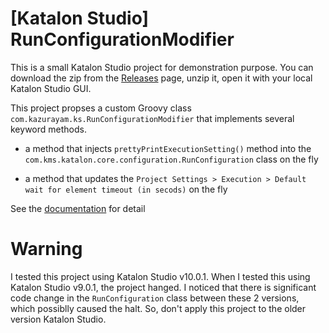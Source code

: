 # [Katalon Studio] RunConfigurationModifier

This is a small Katalon Studio project for demonstration purpose.
You can download the zip from the [Releases]() page, unzip it, open it with your local Katalon Studio GUI.

This project propses a custom Groovy class `com.kazurayam.ks.RunConfigurationModifier` that implements several keyword methods.

- a method that injects `prettyPrintExecutionSetting()` method into the `com.kms.katalon.core.configuration.RunConfiguration` class on the fly

- a method that updates the `Project Settings > Execution > Default wait for element timeout (in secods)` on the fly

See the [documentation](https://kazurayam.github.io/KS_RunConfigurationModifier/) for detail

# Warning

I tested this project using Katalon Studio v10.0.1. When I tested this using Katalon Studio v9.0.1, the project hanged. I noticed that there is significant code change in the `RunConfiguration` class between these 2 versions, which possiblly caused the halt. So, don't apply this project to the older version Katalon Studio.
